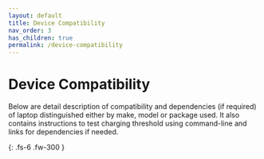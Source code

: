 ```yaml
---
layout: default
title: Device Compatibility
nav_order: 3
has_children: true
permalink: /device-compatibility
---
```


# Device Compatibility

Below are detail description of compatibility and dependencies (if required) of laptop distinguished either by make, model or package used. It also contains instructions to test charging threshold using command-line and links for dependencies if needed.


{: .fs-6 .fw-300 }
